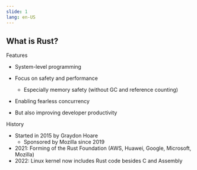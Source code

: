 ```yaml
---
slide: 1
lang: en-US
---
```


## What is Rust?

Features

- System-level programming
- Focus on safety and performance

  - Especially memory safety (without GC and reference counting)

- Enabling fearless concurrency
- But also improving developer productivity

History

- Started in 2015 by Graydon Hoare
  - Sponsored by Mozilla since 2019
- 2021: Forming of the Rust Foundation (AWS, Huawei, Google, Microsoft, Mozilla)
- 2022: Linux kernel now includes Rust code besides C and Assembly
